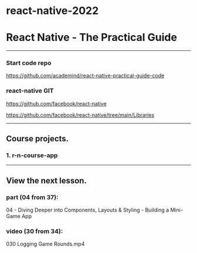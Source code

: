 # react-native-2022
# React Native - The Practical Guide

---

### Start code repo
https://github.com/academind/react-native-practical-guide-code

### react-native GIT
https://github.com/facebook/react-native

https://github.com/facebook/react-native/tree/main/Libraries

---

## Course projects.

### 1. r-n-course-app

---

## View the next lesson.

### part (04 from 37):
04 - Diving Deeper into Components,
Layouts & Styling - Building a Mini-Game App

### video (30 from 34):
030 Logging Game Rounds.mp4